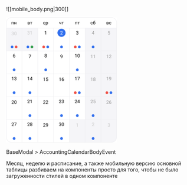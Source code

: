 
![[mobile_body.png|300]]

<img src="../../assets/mobile_body.png" width="300">

BaseModal > AccountingCalendarBodyEvent

Месяц, неделю и расписание, a также мобильную версию основной таблицы разбиваем на компоненты просто для того, чтобы не было загруженности стилей в одном компоненте
